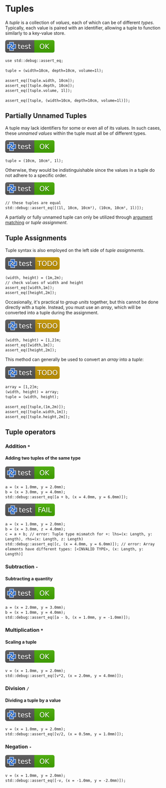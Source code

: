 
# Tuples

A *tuple* is a collection of *values*, each of which can be of different *types*.
Typically, each value is paired with an identifier, allowing a tuple to function
similarly to a key-value store.

[![test](.test/named_tuple_access.svg)](.test/named_tuple_access.log)

```µcad,named_tuple_access
use std::debug::assert_eq;

tuple = (width=10cm, depth=10cm, volume=1l);

assert_eq([tuple.width, 10cm]);
assert_eq([tuple.depth, 10cm]);
assert_eq([tuple.volume, 1l]);

assert_eq([tuple, (width=10cm, depth=10cm, volume=1l)]);
```

## Partially Unnamed Tuples

A tuple may lack identifiers for some or even all of its values.
In such cases, these *unnamed values* within the tuple must all be of different types.

[![test](.test/unnamed_tuple.svg)](.test/unnamed_tuple.log)

```µcad,unnamed_tuple
tuple = (10cm, 10cm², 1l);
```

Otherwise, they would be indistinguishable since the values in a tuple do not adhere
to a specific order.

[![test](.test/unnamed_tuple_order.svg)](.test/unnamed_tuple_order.log)

```µcad,unnamed_tuple_order
// these tuples are equal
std::debug::assert_eq([(1l, 10cm, 10cm²), (10cm, 10cm², 1l)]);
```

A partially or fully unnamed tuple can only be utilized through
[argument matching](../structure/arguments.md#argument-matching) or *tuple assignment*.

## Tuple Assignments

Tuple syntax is also employed on the left side of *tuple assignments*.

[![test](.test/tuple_assignment.svg)](.test/tuple_assignment.log)

```µcad,tuple_assignment#todo
(width, height) = (1m,2m);
// check values of width and height
assert_eq([width,1m]);
assert_eq([height,2m]);
```

Occasionally, it's practical to *group units* together, but this cannot be done directly
with a tuple.
Instead, you must use an *array*, which will be converted into a tuple during the assignment.

[![test](.test/tuple_assignment_bundle.svg)](.test/tuple_assignment_bundle.log)

```µcad,tuple_assignment_bundle#todo
(width, height) = [1,2]m;
assert_eq([width,1m]);
assert_eq([height,2m]);
```

This method can generally be used to convert an *array* into a *tuple*:

[![test](.test/tuple_assignment_convert.svg)](.test/tuple_assignment_convert.log)

```µcad,tuple_assignment_convert#todo
array = [1,2]m;
(width, height) = array;
tuple = (width, height);

assert_eq([tuple,(1m,2m)]);
assert_eq([tuple.width,1m]);
assert_eq([tuple.height,2m]);
```

## Tuple operators

### Addition `*`

#### Adding two tuples of the same type

[![test](.test/tuple_add_same.svg)](.test/tuple_add_same.log)

```µcad,tuple_add_same
a = (x = 1.0mm, y = 2.0mm);
b = (x = 3.0mm, y = 4.0mm);
std::debug::assert_eq([a + b, (x = 4.0mm, y = 6.0mm)]);
```

[![test](.test/tuple_add_different.svg)](.test/tuple_add_different.log)

```µcad,tuple_add_different#fail
a = (x = 1.0mm, y = 2.0mm);
b = (x = 3.0mm, z = 4.0mm);
c = a + b; // error: Tuple type mismatch for +: lhs=(x: Length, y: Length), rhs=(x: Length, z: Length)
std::debug::assert_eq([c, (x = 4.0mm, y = 6.0mm)]); // error: Array elements have different types: [<INVALID TYPE>, (x: Length, y: Length)]
```

### Subtraction `-`

#### Subtracting a quantity

[![test](.test/tuple_sub.svg)](.test/tuple_sub.log)

```µcad,tuple_sub
a = (x = 2.0mm, y = 3.0mm);
b = (x = 1.0mm, y = 4.0mm);
std::debug::assert_eq([a - b, (x = 1.0mm, y = -1.0mm)]);
```

### Multiplication `*`

#### Scaling a tuple

[![test](.test/tuple_mul_scale.svg)](.test/tuple_mul_scale.log)

```µcad,tuple_mul_scale
v = (x = 1.0mm, y = 2.0mm);
std::debug::assert_eq([v*2, (x = 2.0mm, y = 4.0mm)]);
```

### Division `/`

#### Dividing a tuple by a value

[![test](.test/tuple_div.svg)](.test/tuple_div.log)

```µcad,tuple_div
v = (x = 1.0mm, y = 2.0mm);
std::debug::assert_eq([v/2, (x = 0.5mm, y = 1.0mm)]);
```

### Negation `-`

[![test](.test/tuple_neg.svg)](.test/tuple_neg.log)

```µcad,tuple_neg
v = (x = 1.0mm, y = 2.0mm);
std::debug::assert_eq([-v, (x = -1.0mm, y = -2.0mm)]);
```
